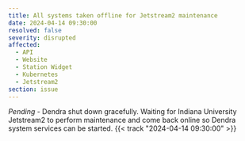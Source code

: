 ```yaml
---
title: All systems taken offline for Jetstream2 maintenance
date: 2024-04-14 09:30:00
resolved: false
severity: disrupted
affected:
  - API
  - Website
  - Station Widget
  - Kubernetes
  - Jetstream2
section: issue
---
```


*Pending* - Dendra shut down gracefully. Waiting for Indiana University Jetstream2 to perform maintenance and come back online so Dendra system services can be started. {{< track "2024-04-14 09:30:00" >}}
